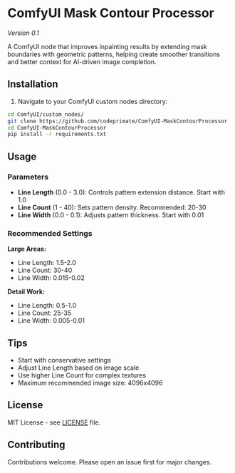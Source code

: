 # ComfyUI Mask Contour Processor

_Version 0.1_

A ComfyUI node that improves inpainting results by extending mask boundaries with geometric patterns, helping create smoother transitions and better context for AI-driven image completion.

## Installation

1. Navigate to your ComfyUI custom nodes directory:
```bash
cd ComfyUI/custom_nodes/
git clone https://github.com/codeprimate/ComfyUI-MaskContourProcessor
cd ComfyUI-MaskContourProcessor
pip install -r requirements.txt
```

## Usage

### Parameters

- **Line Length** (0.0 - 3.0): Controls pattern extension distance. Start with 1.0
- **Line Count** (1 - 40): Sets pattern density. Recommended: 20-30
- **Line Width** (0.0 - 0.1): Adjusts pattern thickness. Start with 0.01

### Recommended Settings

**Large Areas:**
- Line Length: 1.5-2.0
- Line Count: 30-40
- Line Width: 0.015-0.02

**Detail Work:**
- Line Length: 0.5-1.0
- Line Count: 25-35
- Line Width: 0.005-0.01

## Tips

- Start with conservative settings
- Adjust Line Length based on image scale
- Use higher Line Count for complex textures
- Maximum recommended image size: 4096x4096

## License

MIT License - see [LICENSE](LICENSE) file.

## Contributing

Contributions welcome. Please open an issue first for major changes.
